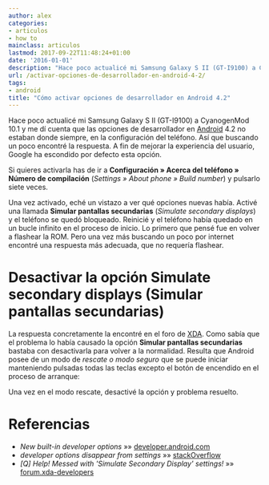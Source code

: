 ```yaml
---
author: alex
categories:
- articulos
- how to
mainclass: articulos
lastmod: 2017-09-22T11:48:24+01:00
date: '2016-01-01'
description: "Hace poco actualicé mi Samsung Galaxy S II (GT-I9100) a CyanogenMod  10.1 y me dí cuenta que las opciones de desarrollador en [Android][1] 4.2 no  estaban donde siempre, en la configuración del teléfono. Así que buscando  un poco encontré la respuesta. A fin de mejorar la experiencia del usuario, Google  ha escondido por defecto esta opción."
url: /activar-opciones-de-desarrollador-en-android-4-2/
tags:
- android
title: "Cómo activar opciones de desarrollador en Android 4.2"
---
```


Hace poco actualicé mi Samsung Galaxy S II (GT-I9100) a CyanogenMod 10.1 y me dí cuenta que las opciones de desarrollador en [Android][1] 4.2 no estaban donde siempre, en la configuración del teléfono. Así que buscando un poco encontré la respuesta. A fin de mejorar la experiencia del usuario, Google ha escondido por defecto esta opción.

<!--more--><!--ad-->

Si quieres activarla has de ir a **Configuración » Acerca del teléfono » Número de compilación** (*Settings » About phone » Build number*) y pulsarlo siete veces.

Una vez activado, eché un vistazo a ver qué opciones nuevas había. Activé una llamada **Simular pantallas secundarias** (*Simulate secondary displays*) y el teléfono se quedó bloqueado. Reinicié y el teléfono había quedado en un bucle infinito en el proceso de inicio. Lo primero que pensé fue en volver a flashear la ROM. Pero una vez más buscando un poco por internet encontré una respuesta más adecuada, que no requería flashear.

# Desactivar la opción Simulate secondary displays (Simular pantallas secundarias)

La respuesta concretamente la encontré en el foro de [XDA][2]. Como sabía que el problema lo había causado la opción **Simular pantallas secundarias** bastaba con desactivarla para volver a la normalidad. Resulta que Android posee de un modo de *rescate o modo seguro* que se puede iniciar manteniendo pulsadas todas las teclas excepto el botón de encendido en el proceso de arranque:

<figure>
    <amp-img sizes="(min-width: 480px) 480px, 100vw" on="tap:lightbox1" role="button" tabindex="0" layout="responsive" src="/img/2013/03/Screenshot_2013-03-03-13-48-30.png" alt="Safe Mode in Android o Modo rescate en Android" width="480px" height="800px" />
</figure>

Una vez en el modo rescate, desactivé la opción y problema resuelto.

# Referencias

- *New built-in developer options* »» <a href="http://developer.android.com/about/versions/jelly-bean.html#42-dev-options" target="_blank">developer.android.com</a>
- *developer options disappear from settings* »» <a href="http://stackoverflow.com/questions/13558969/developer-options-disappear-from-settings" target="_blank">stackOverflow</a>
- *&#091;Q&#93; Help! Messed with 'Simulate Secondary Display' settings!* »» <a href="http://forum.xda-developers.com/showthread.php?t=2076180" target="_blank">forum.xda-developers</a>


 [1]: https://elbauldelprogramador.com/tags/android
 [2]: https://elbauldelprogramador.com/tags/xda
